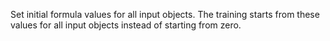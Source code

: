 
Set initial formula values for all input objects. The training starts from these values for all input objects instead of starting from zero.
